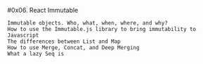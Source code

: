 #0x06. React Immutable 



    Immutable objects. Who, what, when, where, and why?
    How to use the Immutable.js library to bring immutability to Javascript
    The differences between List and Map
    How to use Merge, Concat, and Deep Merging
    What a lazy Seq is

